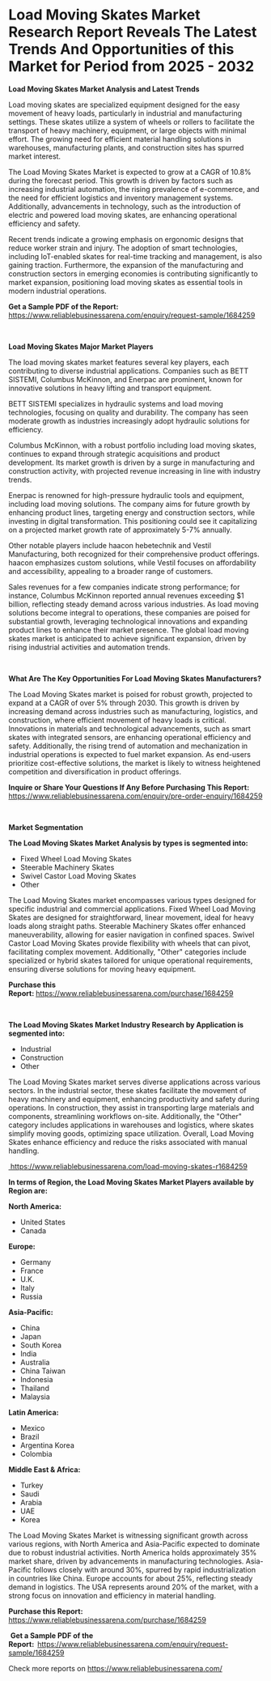 <p><h1>Load Moving Skates Market Research Report Reveals The Latest Trends And Opportunities of this Market for Period from 2025 - 2032</h1></p><p><strong>Load Moving Skates Market Analysis and Latest Trends</strong></p>
<p><p>Load moving skates are specialized equipment designed for the easy movement of heavy loads, particularly in industrial and manufacturing settings. These skates utilize a system of wheels or rollers to facilitate the transport of heavy machinery, equipment, or large objects with minimal effort. The growing need for efficient material handling solutions in warehouses, manufacturing plants, and construction sites has spurred market interest.</p><p>The Load Moving Skates Market is expected to grow at a CAGR of 10.8% during the forecast period. This growth is driven by factors such as increasing industrial automation, the rising prevalence of e-commerce, and the need for efficient logistics and inventory management systems. Additionally, advancements in technology, such as the introduction of electric and powered load moving skates, are enhancing operational efficiency and safety.</p><p>Recent trends indicate a growing emphasis on ergonomic designs that reduce worker strain and injury. The adoption of smart technologies, including IoT-enabled skates for real-time tracking and management, is also gaining traction. Furthermore, the expansion of the manufacturing and construction sectors in emerging economies is contributing significantly to market expansion, positioning load moving skates as essential tools in modern industrial operations.</p></p>
<p><strong>Get a Sample PDF of the Report:&nbsp;</strong> <a href="https://www.reliablebusinessarena.com/enquiry/request-sample/1684259?utm_campaign=3270&utm_medium=2&utm_source=Github&utm_content=ia&utm_term=26032025&utm_id=load-moving-skates">https://www.reliablebusinessarena.com/enquiry/request-sample/1684259</a></p>
<p>&nbsp;</p>
<p><strong>Load Moving Skates Major Market Players</strong></p>
<p><p>The load moving skates market features several key players, each contributing to diverse industrial applications. Companies such as BETT SISTEMI, Columbus McKinnon, and Enerpac are prominent, known for innovative solutions in heavy lifting and transport equipment.</p><p>BETT SISTEMI specializes in hydraulic systems and load moving technologies, focusing on quality and durability. The company has seen moderate growth as industries increasingly adopt hydraulic solutions for efficiency.</p><p>Columbus McKinnon, with a robust portfolio including load moving skates, continues to expand through strategic acquisitions and product development. Its market growth is driven by a surge in manufacturing and construction activity, with projected revenue increasing in line with industry trends.</p><p>Enerpac is renowned for high-pressure hydraulic tools and equipment, including load moving solutions. The company aims for future growth by enhancing product lines, targeting energy and construction sectors, while investing in digital transformation. This positioning could see it capitalizing on a projected market growth rate of approximately 5-7% annually.</p><p>Other notable players include haacon hebetechnik and Vestil Manufacturing, both recognized for their comprehensive product offerings. haacon emphasizes custom solutions, while Vestil focuses on affordability and accessibility, appealing to a broader range of customers.</p><p>Sales revenues for a few companies indicate strong performance; for instance, Columbus McKinnon reported annual revenues exceeding $1 billion, reflecting steady demand across various industries. As load moving solutions become integral to operations, these companies are poised for substantial growth, leveraging technological innovations and expanding product lines to enhance their market presence. The global load moving skates market is anticipated to achieve significant expansion, driven by rising industrial activities and automation trends.</p></p>
<p>&nbsp;</p>
<p><strong>What Are The Key Opportunities For Load Moving Skates Manufacturers?</strong></p>
<p><p>The Load Moving Skates market is poised for robust growth, projected to expand at a CAGR of over 5% through 2030. This growth is driven by increasing demand across industries such as manufacturing, logistics, and construction, where efficient movement of heavy loads is critical. Innovations in materials and technological advancements, such as smart skates with integrated sensors, are enhancing operational efficiency and safety. Additionally, the rising trend of automation and mechanization in industrial operations is expected to fuel market expansion. As end-users prioritize cost-effective solutions, the market is likely to witness heightened competition and diversification in product offerings.</p></p>
<p><strong>Inquire or Share Your Questions If Any Before Purchasing This Report:</strong> <a href="https://www.reliablebusinessarena.com/enquiry/pre-order-enquiry/1684259?utm_campaign=3270&utm_medium=2&utm_source=Github&utm_content=ia&utm_term=26032025&utm_id=load-moving-skates">https://www.reliablebusinessarena.com/enquiry/pre-order-enquiry/1684259</a></p>
<p>&nbsp;</p>
<p><strong>Market Segmentation</strong></p>
<p><strong>The Load Moving Skates Market Analysis by types is segmented into:</strong></p>
<p><ul><li>Fixed Wheel Load Moving Skates</li><li>Steerable Machinery Skates</li><li>Swivel Castor Load Moving Skates</li><li>Other</li></ul></p>
<p><p>The Load Moving Skates market encompasses various types designed for specific industrial and commercial applications. Fixed Wheel Load Moving Skates are designed for straightforward, linear movement, ideal for heavy loads along straight paths. Steerable Machinery Skates offer enhanced maneuverability, allowing for easier navigation in confined spaces. Swivel Castor Load Moving Skates provide flexibility with wheels that can pivot, facilitating complex movement. Additionally, "Other" categories include specialized or hybrid skates tailored for unique operational requirements, ensuring diverse solutions for moving heavy equipment.</p></p>
<p><strong>Purchase this Report:&nbsp;</strong><a href="https://www.reliablebusinessarena.com/purchase/1684259?utm_campaign=3270&utm_medium=2&utm_source=Github&utm_content=ia&utm_term=26032025&utm_id=load-moving-skates">https://www.reliablebusinessarena.com/purchase/1684259</a></p>
<p>&nbsp;</p>
<p><strong>The Load Moving Skates Market Industry Research by Application is segmented into:</strong></p>
<p><ul><li>Industrial</li><li>Construction</li><li>Other</li></ul></p>
<p><p>The Load Moving Skates market serves diverse applications across various sectors. In the industrial sector, these skates facilitate the movement of heavy machinery and equipment, enhancing productivity and safety during operations. In construction, they assist in transporting large materials and components, streamlining workflows on-site. Additionally, the "Other" category includes applications in warehouses and logistics, where skates simplify moving goods, optimizing space utilization. Overall, Load Moving Skates enhance efficiency and reduce the risks associated with manual handling.</p></p>
<p><a href="https://www.reliablebusinessarena.com/load-moving-skates-r1684259?utm_campaign=3270&utm_medium=2&utm_source=Github&utm_content=ia&utm_term=26032025&utm_id=load-moving-skates">&nbsp;https://www.reliablebusinessarena.com/load-moving-skates-r1684259</a></p>
<p><strong>In terms of Region, the Load Moving Skates Market Players available by Region are:</strong></p>
<p>
    <p> <strong> North America: </strong>
        <ul>
            <li>United States</li>
            <li>Canada</li>
        </ul>
        </p> 
    <p> <strong> Europe: </strong>
        <ul>
            <li>Germany</li>
            <li>France</li>
            <li>U.K.</li>
            <li>Italy</li>
            <li>Russia</li>
        </ul>
        </p> 
    <p> <strong> Asia-Pacific: </strong>
        <ul>
            <li>China</li>
            <li>Japan</li>
            <li>South Korea</li>
            <li>India</li>
            <li>Australia</li>
            <li>China Taiwan</li>
            <li>Indonesia</li>
            <li>Thailand</li>
            <li>Malaysia</li>
        </ul>
        </p> 
    <p> <strong> Latin America: </strong>
        <ul>
            <li>Mexico</li>
            <li>Brazil</li>
            <li>Argentina Korea</li>
            <li>Colombia</li>
        </ul>
        </p> 
    <p> <strong> Middle East & Africa: </strong>
        <ul>
            <li>Turkey</li>
            <li>Saudi</li>
            <li>Arabia</li>
            <li>UAE</li>
            <li>Korea</li>
        </ul>
    </p>
    </p>
<p><p>The Load Moving Skates Market is witnessing significant growth across various regions, with North America and Asia-Pacific expected to dominate due to robust industrial activities. North America holds approximately 35% market share, driven by advancements in manufacturing technologies. Asia-Pacific follows closely with around 30%, spurred by rapid industrialization in countries like China. Europe accounts for about 25%, reflecting steady demand in logistics. The USA represents around 20% of the market, with a strong focus on innovation and efficiency in material handling.</p></p>
<p><strong>Purchase this Report: </strong><a href="https://www.reliablebusinessarena.com/purchase/1684259?utm_campaign=3270&utm_medium=2&utm_source=Github&utm_content=ia&utm_term=26032025&utm_id=load-moving-skates">https://www.reliablebusinessarena.com/purchase/1684259</a></p>
<p>&nbsp;<strong>Get a Sample PDF of the Report:&nbsp;&nbsp;</strong><a href="https://www.reliablebusinessarena.com/enquiry/request-sample/1684259?utm_campaign=3270&utm_medium=2&utm_source=Github&utm_content=ia&utm_term=26032025&utm_id=load-moving-skates">https://www.reliablebusinessarena.com/enquiry/request-sample/1684259</a></p>
<p><strong></strong></p>
<p>Check more reports on <a href="https://www.reliablebusinessarena.com/?utm_campaign=3270&utm_medium=2&utm_source=Github&utm_content=ia&utm_term=26032025&utm_id=load-moving-skates">https://www.reliablebusinessarena.com/</a></p>